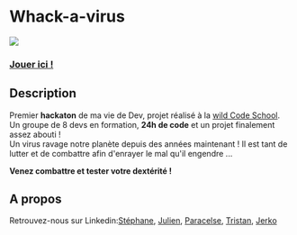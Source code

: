 # Whack-a-virus
![](https://media-exp1.licdn.com/dms/image/C562DAQEpYKRyAtA0EQ/profile-treasury-image-shrink_480_480/0?e=1590933600&v=beta&t=i1Ewle5o5FxWSjFun_MoqxRO2DyHHG8CWnFQh7AhVdc)
### [Jouer ici !](https://condescending-hypatia-22b592.netlify.app/)
## Description
Premier __hackaton__ de ma vie de Dev, projet réalisé à la [wild Code School](https://www.wildcodeschool.com/fr-FR).  
Un groupe de 8 devs en formation, __24h de code__ et un projet finalement assez abouti !  
Un virus ravage notre planète depuis des années maintenant ! 
Il est tant de lutter et de combattre afin d'enrayer le mal qu'il engendre ... 

__Venez combattre et tester votre dextérité !__

## A propos
Retrouvez-nous sur Linkedin:[Stéphane](https://www.linkedin.com/in/st%C3%A9phane-bour/), [Julien](https://www.linkedin.com/in/julienrousseau-webdev/), [Paracelse](https://www.linkedin.com/in/paracelse-itoua/), [Tristan](https://www.linkedin.com/in/tristan-manaut/), [Jerko](https://www.linkedin.com/in/j%C3%A9r%C3%B4me-poti%C3%A9/) 
